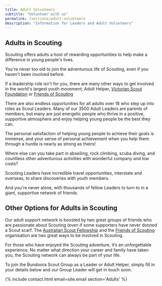 ```yaml
---
title: Adult Volunteers
subtitle: "Volunteer with us"
permalink: /sections/adult-volunteers
description: "Information for Leaders and Adult Volunteers"
---
```


## Adults in Scouting

Scouting offers adults a host of rewarding opportunities to help make a difference in young people's lives.

You're never too old to join the adventurous life of Scouting, even if you haven't been involved before.

If a leadership role isn't for you, there are many other ways to get involved in the world's largest youth movement; Adult Helper, [Victorian Scout Foundation](https://scoutsvictoria.com.au/age-sections-adults/adults-in-scouting/victorian-scout-foundation/) or [Friends of Scouting](https://scoutsvictoria.com.au/age-sections-adults/adults-in-scouting/friends-of-scouting/)

There are also endless opportunities for all adults over 18 who step up into roles as Scout Leaders. Many of our 3500 Adult Leaders are parents of members, but many are just energetic people who thrive in a positive, supportive atmosphere and enjoy helping young people be the best they can.

The personal satisfaction of helping young people to achieve their goals is immense, and your sense of personal achievement when you help them through a hurdle is nearly as strong as theirs!

Where else can you take part in abseiling, rock climbing, scuba diving, and countless other adventurous activities with wonderful company and low costs?

Scouting Leaders have incredible travel opportunities, interstate and overseas, to share discoveries with youth members.

And you're never alone, with thousands of fellow Leaders to turn to in a giant, supportive network of friends. 

## Other Options for Adults in Scouting

Our adult support network is boosted by two great groups of friends who are passionate about Scouting (even if some supporters have never donned a Scout scarf. The [Australian Scout Fellowship](https://scoutsvictoria.com.au/age-sections-adults/adults-in-scouting/fellowship/) and the [Friends of Scouting](https://scoutsvictoria.com.au/age-sections-adults/adults-in-scouting/friends-of-scouting/) organisation are two great ways to be involved in Scouting.

For those who have enjoyed the Scouting adventure, it’s an unforgettable experience. No matter what direction your career and family have taken you, the Scouting network can always be part of your life.

To join the Bundoora Scout Group as a Leader or Adult Helper, simply fill in your details below and our Group Leader will get in touch soon.

{% include contact.html email=site.email section='Adults' %}